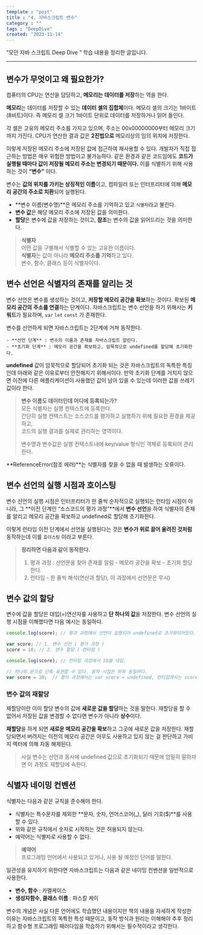 ```yaml
---
template : "post"
title : "4. 자바스크립트 변수"
category : ""
tags : "DeepDive"
created: "2023-11-14"
---
```


“모던 자바 스크립트 Deep Dive “ 학습 내용을 정리한 글입니다.


---


## 변수가 무엇이고 왜 필요한가?


컴퓨터의 CPU는 연산을 담당하고, **메모리는** **데이터를 저장**하는 역을 한다.


**메모리**는 데이터를 저장할 수 있는 **데이터 셀의 집합체**이다. 
메모리 셀의 크기는 1바이트(8비트)이다. 즉 메모리 셀 크기 1바이트 단위로 데이터를 저장하거나 읽어 들인다.


각 셀은 고유의 메모리 주소를 가지고 있으며,   주소는 00x00000000부터 메모리 크기까지 가진다.
CPU가 연산한 결과 값은 **2진법으로** 메모리상의 임의 위치에 저장한다.



이렇게 저장된 메모리 주소에 저장된 값에 접근하여 재사용할 수 있다. 
개발자가 직접 접근하는 방법은 매우 위험한 방법이고 불가능하다. 같은 환경과 같은 코드임에도 **코드가 실행될 때마다 값이 저장될 메모리 주소는 변경되기 때문이다.**
이를 식별하기 위해 사용하는 것이 **“변수”** 이다.


변수는 **값의 위치를 가키는 상징적인 이름**이고, 컴파일러 또는 인터프리터에 의해 **메모리 공간의 주소로 치환**되어 실행된다.

- **변수 이름(변수명)**은 메모리 주소를 기억하고 있고 `식별자`라고 불린다.
- **변수 값**은 해당 메모리 주소에 저장된 값을 의미한다.
- **할당**은 변수에 값을 저장하는 것이고,  **참조**는 변수의 값을 읽어드리는 것을 의미한다.

> **식별자**  
> 어떤 값을 구별해서 식별할 수 있는 고유한 이름이다.  
> **식별자**는 값이 아니라 **메모리 주소를 기억**하고 있다.  
> 변수, 함수, 클래스 등이 식별자이다.


## 변수 선언은 식별자의 존재를 알리는 것


변수 선언은 변수를 생성하는 것이고, **저장할 메모리 공간을 확보**하는 것이다.
확보된 **메모리 공간의** **주소를 연결**하는 단계이다.
자바스크립트는 변수 선언을 하기 위해서는 **키워드**가 필요하며, `var` `let` `const` 가 존재한다.


변수를 선언하게 되면 자바스크립트는 2단계에 거쳐 동작한다.

	- **선언 단계** : 변수의 이름과 존재를 자바스크립트 알린다.
	- **초기화 단계** : 메모리 공간을 확보하고, 암묵적으로 undefined를 할당해 초기화한다.

**undefined** 값이 암묵적으로 할당되어 초기화 되는 것은 자바스크립트의 독특한 특징인데 아래와 같은 이유로부터 안전해지기 위해서이다. 
만약 초기화 단계를 거치지 않으면 이전에 다른 애플리케이션이 사용했던 값이 남아 있을 수 있는데 이러한 값을 쓰레기 값이라 한다. 


> **변수 이름도 데이터인데 어디에 등록되는가?**  
> 모든 식별자는 실행 컨텍스트에 등록한다.   
> 간단히 실행 컨텍스트는 소스코드를 평가하고 실행하기 위해 필요한 환경을 제공하고,  
> 코드의 실행 결과를 실제로 관리하는 영역이다.  
>   
> 변수명과 변수값은 실행 컨텍스트내에 key/value 형식인 객체로 등록되어 관리한다.


**ReferenceError(참조 에러)**는 식별자를 찾을 수 없을 때 발생하는 오류이다.


## 변수 선언의 실행 시점과 호이스팅


변수 선언의 실행 시점은 인터프리터가 한 줄씩 순차적으로 실행되는 런타임 시점이 아니라, 그 **이전 단계인 “소스코드의 평가 과정”**에서 **변수 선언**을 하여 식별자의 존재를 알리고 메모리 공간을 확보하고 undefined로 할당해 초기화한다.


이렇게 런타임 이전 단계에서 선언을 실행된다는 것은 **변수가 위로 끌어 올려진 것처럼** 동작하는데 이를 `호이스팅` 이라고 부른다.


> **정리하면 다음과 같이 동작한다.**  
> 1. 평과 과정 : 선언문을 찾아 존재를 알림 - 메모리 공간을 확보 - 초기화 할당한다.  
> 2. 런타임 -  한 줄씩 해석(연산과 할당), 이 과정에서 선언문은 무시)


## 변수 값의 할당


변수에 값을 할당은 대입(=)연산자를 사용하고 **단 하나의 값**을 저장한다.
변수 선언의 실행 시점을 이해했다면 다음 예시는 동일하다.


```javascript
console.log(score); // 평과 과정에서 선언이 실행되어 undefined로 초기화되어있다.

var score; // 1. 변수 선언 ( 평가 과정 )
score = 10; // 2. 변수 할당 ( 런타임 )

console.log(score); // 런타임 과정에서 10을 대입.

// 하나의 문으로 단축 표현할 수 있다. 동작 시점은 위와 동일하다.
var score = 10;  // 평가 과정에서는 var score = undefined, 런타임에서는 score = 10 대입
```


### 변수 값의 재할당


재할당이란 이미 할당 변수의 값에 **새로운 값을 할당**하는 것을 말한다.
재할당을 할 수 없어서 저장된 값을 변경할 수 없다면 변수가 아니라 **상수**이다.



**재할당**을 하게 되면 **새로운 메모리 공간을 확보**하고 그곳에 새로운 값을 저장한다.
재할당되면서 버려지는 이전의 메모리 공간은 아무도 사용하고 있지 않는 걸 판단하고 가비지 렉터에 의해 자동 해제된다.


> 사실 변수는 선언과 동시에 undefined 값으로 초기화되기 때문에 엄밀히 말하자면 이 과정도 재할당에 속한다.


## 식별자 네이밍 컨벤션


식별자는 다음과 같은 규칙을 준수해야 한다.

- 식별자는 특수문자를 제외한 **문자, 숫자, 언어스코어(_), 달러 기호($)**를 사용할 수 있다.
- 위와 같은 규칙에서 숫자로 시작하는 것은 허용되지 않는다.
- 예약어는 식별자로 사용할 수 없다.

> **예약어**  
> 프로그래밍 언어에서 사용되고 있거나, 사용 될 예정인 단어를 말한다.


일관성을 유지하기 위한다면 자바스크립트는 다음과 같은 네이밍 컨벤션을  일반적으로 사용한다.

- **변수, 함수** : 카멜케이스
- **생성자함수, 클래스 이름** : 파스칼 케이

변수의 개념은 사실 다른 언어에도 학습했던 내용이지만 책의 내용을 자세하게 작성한 이유는 자바스크립트의 독특한 특성 때문이고, 동작 방식과 원리는 이해해야 추후 정리하고 함수형 프로그래밍 패러다임을 학습하기 위해서는 필수적이라고 생각한다.

